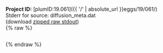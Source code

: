 **Project ID:** [plumID:19.061]({{ '/' | absolute_url }}eggs/19/061/)  
Stderr for source:  diffusion_meta.dat   
(download [zipped raw stdout](diffusion_meta.dat.plumed.stdout.txt.zip))  
{% raw %}
<pre>
</pre>
{% endraw %}
